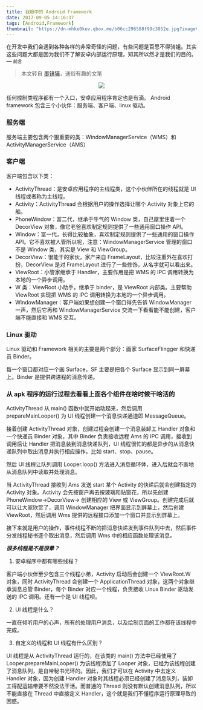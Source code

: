 ```yaml
---
title: 我眼中的 Android Framework
date: 2017-09-05 14:16:37
tags: [Android,Framework]
thumbnail: "https://dn-mhke0kuv.qbox.me/b06cc296588f99c3852e.jpg?imageView2/1/w/1200/h/700/q/85/interlace/1"
---
```


在开发中我们会遇到各种各样的非常奇怪的问题，有些问题是百思不得骑姐。其实这些问题大都是因为我们不了解安卓内部运行原理，知其所以然才是我们的目的。— `前言`

> 本文转自 [墨镜猫](https://juejin.im/post/586da43b1b69e60062cb8a4f)，通俗有趣的文笔

<div align=center><img src="https://dn-mhke0kuv.qbox.me/b06cc296588f99c3852e.jpg?imageView2/1/w/1200/h/700/q/85/interlace/1"/></div>

任何控制类程序都有一个入口，安卓应用程序肯定也是有滴。
Android framework 包含三个小伙伴：服务端、客户端、linux 驱动。

### 服务端
服务端主要包含两个狠重要的类：WindowManagerService（WMS）和 ActivityManagerService（AMS）

### 客户端
客户端包含以下类：
- ActivityThread：是安卓应用程序的主线程类，这个小伙伴所在的线程就是 UI 线程或者称为主线程。
- Activity：ActivityThread 会根据用户的操作选择让哪个 Activity 对象上它的船。
- PhoneWindow：富二代，继承于牛气的 Window 类，自己屋里住着一个 DecorView 对象，像它老爸喜欢制定规则提供了一些通用窗口操作 API。
- Window：富一代，长得比较抽象，喜欢制定规则提供了一些通用的窗口操作 API。它不喜欢被人管所以呢，注意：WindowManagerService 管理的窗口不是 Window 类，其实是 View 和 ViewGroup。
- DecorView：很能干的家伙，家产来自 FrameLayout，比较注重外在喜欢打扮，DecorView 是对 FrameLayout 进行了一些修饰，从名字就可以看出来。
- ViewRoot：小管家继承于 Handler，主要作用是把 WMS 的 IPC 调用转换为本地的一个异步调用。
- W 类：ViewRoot 小助手，继承于 binder，是 ViewRoot 内部类。主要帮助 ViewRoot 实现把 WMS 的 IPC 调用转换为本地的一个异步调用。
- WindowManager：客户端如果想创建一个窗口得先告诉 WindowManager 一声，然后它再和 WindowManagerService 交流一下看看能不能创建，客户端不能直接和 WMS 交互。
 
### Linux 驱动
Linux 驱动和 Framework 相关的主要是两个部分：画家 SurfaceFlingger 和快递员 Binder。

每一个窗口都对应一个画 Surface，SF 主要是把各个 Surface 显示到同一屏幕上。Binder 是提供跨进程的消息传递。

### 从 apk 程序的运行过程去看看上面各个组件在啥时候干啥活的
ActivityThread 从 main() 函数中就开始动起来，然后调用 prepareMainLooper() 为 UI 线程创建一个消息快递通道即 MessageQueue。

接着创建 ActivityThread 对象，创建过程会创建一个消息装卸工 Handler 对象和一个快递员 Binder 对象，其中 Binder 负责接收远程 Ams 的 IPC 调用，接收到调用后让 Handler 把消息装到消息快递队列，UI 线程很忙的都是异步的从消息快递队列中取出消息并执行相应操作，比如 start、stop、pause。

然后 UI 线程让队列调用 Looper.loop() 方法进入消息循环体，进入后就会不断地从消息队列中读取并处理消息。

当 ActivityThread 接收到 Ams 发送 start 某个 Activity 的快递后就会创建指定的 Activity 对象。Activity 会先按窗户再去按玻璃和贴窗花，所以先创建 PhoneWindow->DecorView-> 创建相应的 View 或 ViewGroup。创建完成后就可以让大家欣赏了，调用 WindowManager 把界面显示到屏幕上，然后创建 ViewRoot，然后调用 Wms 提供的远程接口添加一个窗口并显示到屏幕上。

接下来就是用户的操作，事件线程不断的把消息快递发到事件队列中去，然后事件分发线程秘书逐个取出消息，然后调用 Wms 中的相应函数处理该消息。

***很多线程是不是很晕？***
1. 安卓程序中都有哪些线程？

客户端小伙伴至少包含三个线程小弟，Activity 启动后会创建一个 ViewRoot.W 对象，同时 ActivityThread 会创建一个 ApplicationThread 对象，这两个对象继承消息总管 Binder，每个 Binder 对应一个线程，负责接收 Linux Binder 驱动发送的 IPC 调用。还有一个是 UI 线程呗。

2. UI 线程是什么？

一直在倾听用户的心声，所有的处理用户消息，以及绘制页面的工作都在该线程中完成。

3. 自定义的线程和 UI 线程有什么区别？

UI 线程是从 ActivityThread 运行的，在该类的 main() 方法中已经使用了 Looper.prepareMainLooper() 为该线程添加了 Looper 对象，已经为该线程创建了消息队列，是自带秘书光环的。因此，我们才可以在 Activity 中去定义 Handler 对象，因为创建 Handler 对象时其线程必须已经创建了消息队列，装卸工得配运输带要不然没法干活。而普通的 Thread 则没有默认创建消息队列，所以不能直接在 Thread 中直接定义 Handler，这个就是我们不懂程序运行原理导致的困惑。